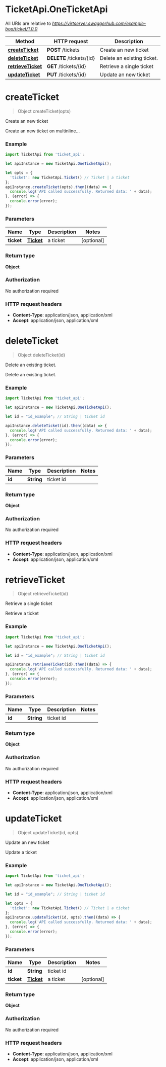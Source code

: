 # TicketApi.OneTicketApi

All URIs are relative to *https://virtserver.swaggerhub.com/example-boa/ticket/1.0.0*

Method | HTTP request | Description
------------- | ------------- | -------------
[**createTicket**](OneTicketApi.md#createTicket) | **POST** /tickets | Create an new ticket
[**deleteTicket**](OneTicketApi.md#deleteTicket) | **DELETE** /tickets/{id} | Delete an existing ticket.
[**retrieveTicket**](OneTicketApi.md#retrieveTicket) | **GET** /tickets/{id} | Retrieve a single ticket
[**updateTicket**](OneTicketApi.md#updateTicket) | **PUT** /tickets/{id} | Update an new ticket


<a name="createTicket"></a>
# **createTicket**
> Object createTicket(opts)

Create an new ticket

Create an new ticket on multinline... 

### Example
```javascript
import TicketApi from 'ticket_api';

let apiInstance = new TicketApi.OneTicketApi();

let opts = { 
  'ticket': new TicketApi.Ticket() // Ticket | a ticket
};
apiInstance.createTicket(opts).then((data) => {
  console.log('API called successfully. Returned data: ' + data);
}, (error) => {
  console.error(error);
});

```

### Parameters

Name | Type | Description  | Notes
------------- | ------------- | ------------- | -------------
 **ticket** | [**Ticket**](Ticket.md)| a ticket | [optional] 

### Return type

**Object**

### Authorization

No authorization required

### HTTP request headers

 - **Content-Type**: application/json, application/xml
 - **Accept**: application/json, application/xml

<a name="deleteTicket"></a>
# **deleteTicket**
> Object deleteTicket(id)

Delete an existing ticket.

Delete an existing ticket.

### Example
```javascript
import TicketApi from 'ticket_api';

let apiInstance = new TicketApi.OneTicketApi();

let id = "id_example"; // String | ticket id

apiInstance.deleteTicket(id).then((data) => {
  console.log('API called successfully. Returned data: ' + data);
}, (error) => {
  console.error(error);
});

```

### Parameters

Name | Type | Description  | Notes
------------- | ------------- | ------------- | -------------
 **id** | **String**| ticket id | 

### Return type

**Object**

### Authorization

No authorization required

### HTTP request headers

 - **Content-Type**: application/json, application/xml
 - **Accept**: application/json, application/xml

<a name="retrieveTicket"></a>
# **retrieveTicket**
> Object retrieveTicket(id)

Retrieve a single ticket

Retrieve a ticket

### Example
```javascript
import TicketApi from 'ticket_api';

let apiInstance = new TicketApi.OneTicketApi();

let id = "id_example"; // String | ticket id

apiInstance.retrieveTicket(id).then((data) => {
  console.log('API called successfully. Returned data: ' + data);
}, (error) => {
  console.error(error);
});

```

### Parameters

Name | Type | Description  | Notes
------------- | ------------- | ------------- | -------------
 **id** | **String**| ticket id | 

### Return type

**Object**

### Authorization

No authorization required

### HTTP request headers

 - **Content-Type**: application/json, application/xml
 - **Accept**: application/json, application/xml

<a name="updateTicket"></a>
# **updateTicket**
> Object updateTicket(id, opts)

Update an new ticket

Update a ticket

### Example
```javascript
import TicketApi from 'ticket_api';

let apiInstance = new TicketApi.OneTicketApi();

let id = "id_example"; // String | ticket id

let opts = { 
  'ticket': new TicketApi.Ticket() // Ticket | a ticket
};
apiInstance.updateTicket(id, opts).then((data) => {
  console.log('API called successfully. Returned data: ' + data);
}, (error) => {
  console.error(error);
});

```

### Parameters

Name | Type | Description  | Notes
------------- | ------------- | ------------- | -------------
 **id** | **String**| ticket id | 
 **ticket** | [**Ticket**](Ticket.md)| a ticket | [optional] 

### Return type

**Object**

### Authorization

No authorization required

### HTTP request headers

 - **Content-Type**: application/json, application/xml
 - **Accept**: application/json, application/xml

